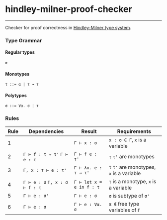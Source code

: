 # hindley-milner-proof-checker

---

Checker for proof correctness
in [Hindley-Milner type system](https://en.wikipedia.org/wiki/Hindley%E2%80%93Milner_type_system).

### Type Grammar

#### Regular types

`α`

#### Monotypes

`τ ::= α | τ → τ`

#### Polytypes

`σ ::= ∀α. σ | τ`

### Rules

| Rule | Dependencies                    | Result                     | Requirements                              |
|------|---------------------------------|----------------------------|-------------------------------------------|
| 1    |                                 | `Γ ⊢ x : σ`                | `x : σ ∈ Γ`, `x` is a variable            |
| 2    | `Γ ⊢ f : τ → τ'` `Γ ⊢ e : τ`    | `Γ ⊢ f e : τ'`             | `τ` `τ'` are monotypes                    |
| 3    | `Γ, x : τ ⊢ e : τ'`             | `Γ ⊢ λx. e : τ → τ'`       | `τ` `τ'` are monotypes, `x` is a variable |
| 4    | `Γ ⊢ e : σ` `Γ, x : σ ⊢ f : τ`  | `Γ ⊢ let x = e in f : τ`   | `τ` is a monotype, `x` is a variable      | 
| 5    | `Γ ⊢ e : σ'`                    | `Γ ⊢ e : σ`                | `σ` is subtype of `σ'`                    |
| 6    | `Γ ⊢ e : σ`                     | `Γ ⊢ e : ∀α. σ`            | `α ∉` free type variables of `Γ`          |